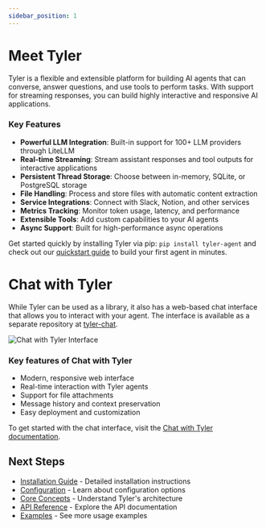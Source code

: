 ```yaml
---
sidebar_position: 1
---
```


# Meet Tyler

Tyler is a flexible and extensible platform for building AI agents that can converse, answer questions, and use tools to perform tasks. With support for streaming responses, you can build highly interactive and responsive AI applications.

### Key Features

- **Powerful LLM Integration**: Built-in support for 100+ LLM providers through LiteLLM
- **Real-time Streaming**: Stream assistant responses and tool outputs for interactive applications
- **Persistent Thread Storage**: Choose between in-memory, SQLite, or PostgreSQL storage
- **File Handling**: Process and store files with automatic content extraction
- **Service Integrations**: Connect with Slack, Notion, and other services
- **Metrics Tracking**: Monitor token usage, latency, and performance
- **Extensible Tools**: Add custom capabilities to your AI agents
- **Async Support**: Built for high-performance async operations

Get started quickly by installing Tyler via pip: `pip install tyler-agent` and check out our [quickstart guide](./quick-start.md) to build your first agent in minutes.

# Chat with Tyler

While Tyler can be used as a library, it also has a web-based chat interface that allows you to interact with your agent. The interface is available as a separate repository at [tyler-chat](https://github.com/adamwdraper/tyler-chat).

![Chat with Tyler Interface](/img/chat-with-tyler-interface.png)

### Key features of Chat with Tyler
- Modern, responsive web interface
- Real-time interaction with Tyler agents
- Support for file attachments
- Message history and context preservation
- Easy deployment and customization

To get started with the chat interface, visit the [Chat with Tyler documentation](./chat-with-tyler.md).

## Next Steps

- [Installation Guide](./installation.md) - Detailed installation instructions
- [Configuration](./configuration.md) - Learn about configuration options
- [Core Concepts](./core-concepts.md) - Understand Tyler's architecture
- [API Reference](./category/api-reference) - Explore the API documentation
- [Examples](./category/examples) - See more usage examples
